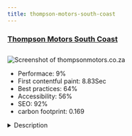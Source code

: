 ```yaml
---
title: thompson-motors-south-coast
---
```


<div style="height: 3rem">
  <a href="https://thompsonmotors.co.za/"><h3>Thompson Motors South Coast</h3></a>
</div>
<img loading="lazy" src="/images/thumbs/thompsonmotors.co.za.jpg" alt="Screenshot of thompsonmotors.co.za" />
<ul>
  <li>Performace: 9%</li>
  <li>
    First contentful paint:
    8.83Sec
  </li>
  <li>Best practices: 64%</li>
  <li>Accessibility: 56%</li>
  <li>SEO: 92%</li>
  <li>carbon footprint: 0.169</li>
</ul>
<details>
  <summary>Description</summary>
  <p>Previous website had no functionality and had limited features for a multi brand dealership which never generated one lead.  Our brief was to create a site that showcased the new vehicle brands, promoted pre-owned and demo vehicles, and connected with the client seamlessly.  We used Joomla 3.x together with Auto Digital Component for pre-owned listings.  To showcase new models, we installed SP Page Builder and each model accurately reflects the layout on the manufacturer site but without links to other dealers.  They wanted to present their managers through this platform and feature a live chat, so customers can connect instantly with the dealer.  We always promise that two clicks are the limit for the user to navigate from home page to the information they are searching for.  We planned carefully to keep navigation simple, professional with lead generation the primary goal for the client.This site was designed from the client brief which required the showcase of new models of Nissan, Datsun, Renault and UD Trucks.  We used SP Page Builder to create professional listings with easy access for dealer / client engagement.  For pre-owned vehicles, our own component Auto Digital was used.  Services from the dealer were made simple and we used one contact form, live chat and Facebook to ensure the client was able to connect instantly.  The site requires extensive SEO, social media campaigns to promote new and pre-owned listings that link back to our platform.  Joomla 3.x, Auto Digital, Auto Customer which displays images and comments to new customers taking ownership of their vehicle and SP Page Builder were the key components used to meet the requirements in the brief, this was an easy project, the brief was clear, and we used really good quality components which are user friendly for the client.</p>
</details>

